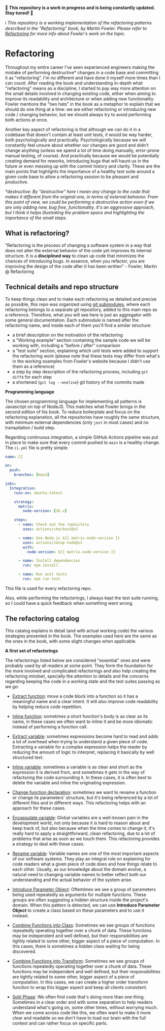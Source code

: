 **🚧 This repository is a work in progress and is being constantly updated. Stay tuned! 🚧**

ℹ️ _This repository is a working implementation of the refactoring patterns described in the "Refactoring" book, by Martin Fowler. Please refer to [Refactoring](https://martinfowler.com/books/refactoring.html) for more info about Fowler's work on the topic._

# Refactoring

Throughout my entire career I've seen experienced engineers making the mistake of performing destructive\* changes in a code base and committing it as "refactoring". I'm no different and have done it myself more times than I can count. After reading the book and understanding in-depth what "refactoring" means as a discipline, I started to pay way more attention on the small details involved in changing existing code, either when aiming to improve its readability and architecture or when adding new functionality. Fowler mentions the "two hats" in the book as a metaphor to explain that we should do one thing at a time: we are either refactoring or introducing new code / changing behavior, but we should always try to avoid performing both actions at once.

Another key aspect of refactoring is that although we can do it in a codebase that doesn't contain at least unit tests, it would be way harder, both psychologically and practically. Psychologically because we will constantly feel unsure about whether our changes are good and didn't change anything (unless we spend a lot of time doing manually, error-prone manual testing, of course). And practically because we would be potentially creating demand for reworks, introducing bugs that will haunt us in the future or even messing up with the commit history and clarity. These are the main points that highlights the importance of a healthy test suite around a given code base to allow a refactoring session to be pleasant and productive.

_\*destructive: By "destructive" here I mean any change to the code that makes it different from the original one, in terms of external behavior. From this point of view, we could be performing a destructive action even if we are only adding new, bug free, functionality. It's an aggressive approach, but I think it helps illustrating the problem space and highlighting the importance of the small steps._

## What is refactoring?

"Refactoring is the process of changing a software system in a way that does not alter the external behavior of the code yet improves its internal structure. It is a **disciplined way** to clean up code that minimizes the chances of introducing bugs. In essence, when you refactor, you are improving the design of the code after it has been written" - Fowler, Martin @ Refactoring

## Technical details and repo structure

To keep things clean and to make each refactoring as detailed and precise as possible, this repo was organized using [git submodules](https://git-scm.com/book/en/v2/Git-Tools-Submodules), where each refactoring belongs to a separate git repository, added to this main repo as a reference. Therefore, what you will see here is just an aggregator with some general documentation. Each submodule is named after the refactoring name, and inside each of them you'll find a similar structure:

- a brief description on the motivation of the refactoring
- a "Working example" section containing the sample code we will be working with, including a "before / after" comparison
- a "test suite" section, explaining which unit tests were added to support the refactoring work (please note that these tests may differ from what's in the working examples from Fowler's website because I didn't use them as a reference)
- a step by step description of the refactoring process, including `git diff`s for each step
- a shortened (`git log --oneline`) git history of the commits made

**Programming language**

The chosen programming language for implementing all patterns is Javascript on top of NodeJS. This matches what Fowler brings in the second edition of his book.
To reduce boilerplate and focus on the refactoring explanation, all the repositories have roughly the same structure, with minimum external dependencies (only `jest` in most cases) and no transpilation / build step.

Regarding continuous integration, a simple GitHub Actions pipeline was put in place to make sure that every commit pushed to `main` is a healthy change. The `ci.yml` file is pretty simple:

```yml
name: CI

on:
  push:
    branches: [main]

jobs:
  Integration:
    runs-on: ubuntu-latest

    strategy:
      matrix:
        node-version: [16.x]

    steps:
      - name: Check out the repository
        uses: actions/checkout@v2

      - name: Use Node.js ${{ matrix.node-version }}
        uses: actions/setup-node@v1
        with:
          node-version: ${{ matrix.node-version }}

      - name: Install dependencies
        run: npm install

      - name: Run unit tests
        run: npm run test
```

This file is used for every refactoring repo.

Also, while performing the refactorings, I always kept the test suite running, so I could have a quick feedback when something went wrong.

## The refactoring catalog

This catalog explains in detail (and with actual working code) the various strategies presented in the book. The examples used here are the same as the ones in the book, with some slight changes when applicable.

**A first set of refactorings**

The refactorings listed below are considered "essential" ones and were probably used by all readers at some point. They form the foundation for the more involved and complicated refactorings and also help creating the refactoring mindset, specially the attention to details and the concerns regarding keeping the code in a working state and the test suites passing as we go:

- [Extract function](https://github.com/kaiosilveira/extract-function-refactoring): move a code block into a function so it has a meaningful name and a clear intent. It will also improve code readability by helping reduce code repetition.

- [Inline function](https://github.com/kaiosilveira/inline-function-refactoring): sometimes a short function's body is as clear as its name, in these cases we often want to inline it and be more idiomatic instead of performing a function call.

- [Extract variable](https://github.com/kaiosilveira/extract-variable-refactoring): sometimes expressions become hard to read and adds a lot of overhead when trying to understand a given piece of code. Extracting a variable for a complex expression helps the reader by reducing the amount of logic to interpret, replacing it basically by well structured text.

- [Inline variable](https://github.com/kaiosilveira/inline-variable-refactoring): sometimes a variable is as clear and short as the expression it is derived from, and sometimes it gets in the way of refactoring the code surrounding it. In these cases, it is often best to delete the variable and inline the originating expression.

- [Change function declaration](https://github.com/kaiosilveira/change-function-declaration-refactoring): sometimes we want to rename a function or change its parameters' structure, but it's being referenced by a lot of different files and in different ways. This refactoring helps with an approach for these cases.

- [Encapsulate variable](https://github.com/kaiosilveira/encapsulate-variable-refactoring): Global variables are a well-known pain in the development world, not only because it is hard to reason about and keep track of, but also because when the time comes to change it, it's really hard to apply a straightforward, clean refactoring, due to a lot of problems that arise as soon as we touch them. This refactoring provides a strategy to deal with these cases.

- [Rename variable](https://github.com/kaiosilveira/rename-variable-refactoring): Variable names are one of the most important aspects of our software systems. They play an integral role on explaining for code readers what a given piece of code does and how things relate to each other. Usually, as our knowledge about the domain evolve, a natural need to changing variable names to better reflect both our understanding and the actual behavior of the system arise.

- [Introduce Parameter Object](https://github.com/kaiosilveira/introduce-parameter-object-refactoring): Oftentimes we see a group of parameters being used repeatedly as arguments for multiple functions. These groups are often suggesting a hidden structure inside the project's domain. When this pattern is detected, we can use **Introduce Parameter Object** to create a class based on these parameters and to use it instead.

- [Combine Functions into Class](https://github.com/kaiosilveira/combine-functions-into-class-refactoring): Sometimes we see groups of functions repeatedly operating together over a chunk of data. These functions may be independent and well defined, but their responsibilities are tightly related to some other, bigger aspect of a piece of computation. In this cases, there is sometimes a hidden class waiting for being discovered.

- [Combine Functions into Transform](https://github.com/kaiosilveira/combine-functions-into-transform-refactoring): Sometimes we see groups of functions repeatedly operating together over a chunk of data. These functions may be independent and well defined, but their responsibilities are tightly related to some other, bigger aspect of a piece of computation. In this cases, we can create a higher order transform function to wrap this bigger aspect and keep all clients consistent.

- [Split Phase](https://github.com/kaiosilveira/split-phase-refactoring): We often find code that's doing more than one thing. Sometimes in a clear order and with some separation to help readers understand what's going on, some other times, without worrying much. When we come across code like this, we often want to make it more clear and readable so we don't have to load our brain with the full context and can rather focus on specific parts.
